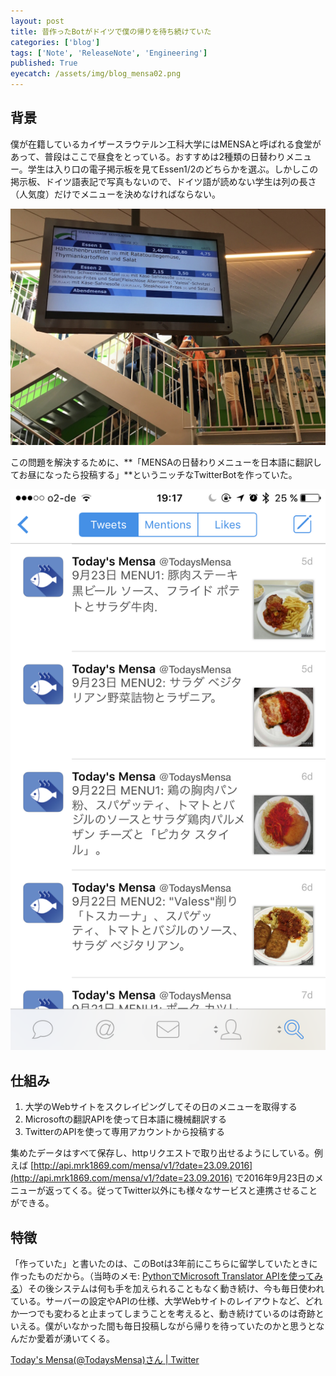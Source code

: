 ```yaml
---
layout: post
title: 昔作ったBotがドイツで僕の帰りを待ち続けていた
categories: ['blog']
tags: ['Note', 'ReleaseNote', 'Engineering']
published: True
eyecatch: /assets/img/blog_mensa02.png
---
```


## 背景

僕が在籍しているカイザースラウテルン工科大学にはMENSAと呼ばれる食堂があって、普段はここで昼食をとっている。おすすめは2種類の日替わりメニュー。学生は入り口の電子掲示板を見てEssen1/2のどちらかを選ぶ。しかしこの掲示板、ドイツ語表記で写真もないので、ドイツ語が読めない学生は列の長さ（人気度）だけでメニューを決めなければならない。

<img src="/assets/img/blog_mensa01.jpg" class="image-on-frame image-fade">

この問題を解決するために、**「MENSAの日替わりメニューを日本語に翻訳してお昼になったら投稿する」**というニッチなTwitterBotを作っていた。

<img src="/assets/img/blog_mensa02.png" class="image-on-frame-small image-fade">

## 仕組み

1. 大学のWebサイトをスクレイピングしてその日のメニューを取得する
2. Microsoftの翻訳APIを使って日本語に機械翻訳する
3. TwitterのAPIを使って専用アカウントから投稿する

集めたデータはすべて保存し、httpリクエストで取り出せるようにしている。例えば [http://api.mrk1869.com/mensa/v1/?date=23.09.2016](http://api.mrk1869.com/mensa/v1/?date=23.09.2016) で2016年9月23日のメニューが返ってくる。従ってTwitter以外にも様々なサービスと連携させることができる。

## 特徴

「作っていた」と書いたのは、このBotは3年前にこちらに留学していたときに作ったものだから。（当時のメモ: [PythonでMicrosoft Translator APIを使ってみる](http://shoya.io/blog/microsoft_translator/)）その後システムは何も手を加えられることもなく動き続け、今も毎日使われている。サーバーの設定やAPIの仕様、大学Webサイトのレイアウトなど、どれか一つでも変わると止まってしまうことを考えると、動き続けているのは奇跡といえる。僕がいなかった間も毎日投稿しながら帰りを待っていたのかと思うとなんだか愛着が湧いてくる。

[Today's Mensa(@TodaysMensa)さん \| Twitter](https://twitter.com/todaysmensa)